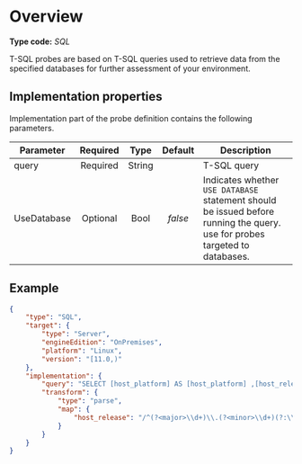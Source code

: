 # Overview

**Type code:** *SQL*

T-SQL probes are based on T-SQL queries used to retrieve data from the specified databases for further assessment of your environment.

## Implementation properties

Implementation part of the probe definition contains the following parameters.

|Parameter|Required|Type|Default|Description|
|---|:-:|:-:|:-:|---|
|query|Required|String||T-SQL query|
|UseDatabase|Optional|Bool|*false*|Indicates whether `USE DATABASE` statement should be issued before running the query. use for probes targeted to databases.|

## Example

```json
{
    "type": "SQL",
    "target": {
        "type": "Server",
        "engineEdition": "OnPremises",
        "platform": "Linux",
        "version": "[11.0,)"
    },
    "implementation": {
        "query": "SELECT [host_platform] AS [host_platform] ,[host_release] AS [host_release] ,64 AS [host_architecture] FROM sys.dm_os_host_info(NOLOCK)",
        "transform": {
            "type": "parse",
            "map": {
                "host_release": "/^(?<major>\\d+)\\.(?<minor>\\d+)(?:\\.(?<build>\\d+))?(?:\\.(?<revision>\\d+))?$/x"
            }
        }
    }
}
```
